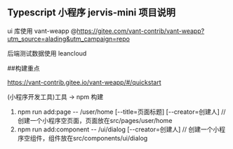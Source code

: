## Typescript 小程序 jervis-mini 项目说明

ui 库使用 vant-weapp @https://gitee.com/vant-contrib/vant-weapp?utm_source=alading&utm_campaign=repo

后端测试数据使用 leancloud

##构建重点

https://vant-contrib.gitee.io/vant-weapp/#/quickstart

(小程序开发工具)工具 -> npm 构建
1. npm run add:page -- /user/home [--title=页面标题] [--creator=创建人]  // 创建一个小程序空页面，页面放在src/pages/user/home
2. npm run add:component -- /ui/dialog [--creator=创建人]               // 创建一个小程序空组件，组件放在src/components/ui/dialog